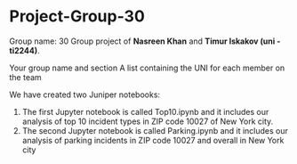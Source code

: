 # Project-Group-30
Group name: 30
Group project of **Nasreen Khan** and **Timur Iskakov (uni - ti2244)**.

Your group name and section
A list containing the UNI for each member on the team


We have created two Juniper notebooks:
1) The first Jupyter notebook is called Top10.ipynb and it includes our analysis of top 10 incident types in ZIP code 10027 of New York city.
2) The second Jupyter notebook is called Parking.ipynb and it includes our analysis of parking incidents in ZIP code 10027 and overall in New York city
